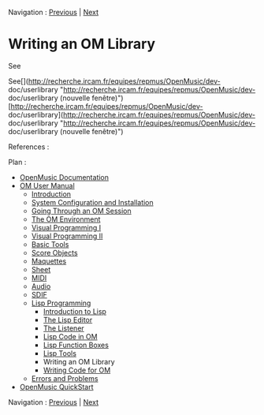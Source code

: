 
Navigation : [Previous](LowLevel "page précédente\(Lisp Tools\)")
| [Next](LispForOM "Next\(Writing Code for OM\)")

# Writing an OM Library

See [](../../dev/userlib) 

See[](http://recherche.ircam.fr/equipes/repmus/OpenMusic/dev-
doc/userlibrary "http://recherche.ircam.fr/equipes/repmus/OpenMusic/dev-
doc/userlibrary \(nouvelle fenêtre\)")
[http://recherche.ircam.fr/equipes/repmus/OpenMusic/dev-
doc/userlibrary](http://recherche.ircam.fr/equipes/repmus/OpenMusic/dev-
doc/userlibrary "http://recherche.ircam.fr/equipes/repmus/OpenMusic/dev-
doc/userlibrary \(nouvelle fenêtre\)")

References :

Plan :

  * [OpenMusic Documentation](OM-Documentation)
  * [OM User Manual](OM-User-Manual)
    * [Introduction](00-Sommaire)
    * [System Configuration and Installation](Installation)
    * [Going Through an OM Session](Goingthrough)
    * [The OM Environment](Environment)
    * [Visual Programming I](BasicVisualProgramming)
    * [Visual Programming II](AdvancedVisualProgramming)
    * [Basic Tools](BasicObjects)
    * [Score Objects](ScoreObjects)
    * [Maquettes](Maquettes)
    * [Sheet](Sheet)
    * [MIDI](MIDI)
    * [Audio](Audio)
    * [SDIF](SDIF)
    * [Lisp Programming](Lisp)
      * [Introduction to Lisp](LispIntro)
      * [The Lisp Editor](LispEditor)
      * [The Listener](LispListener)
      * [Lisp Code in OM](LispInOM)
      * [Lisp Function Boxes](LispFunctions)
      * [Lisp Tools](LowLevel)
      * Writing an OM Library
      * [Writing Code for OM](LispForOM)
    * [Errors and Problems](errors)
  * [OpenMusic QuickStart](QuickStart-Chapters)

Navigation : [Previous](LowLevel "page précédente\(Lisp Tools\)")
| [Next](LispForOM "Next\(Writing Code for OM\)")

